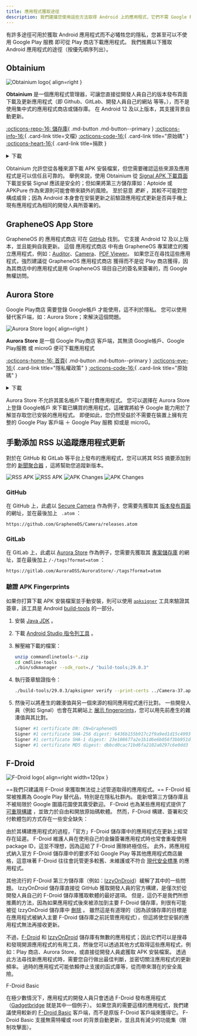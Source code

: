```yaml
---
title: 應用程式獲取途徑
description: 我們建議您使用這些方法取得 Android 上的應用程式，它們不需 Google Play 服務。
---
```


有許多途徑可用於獲取 Android 應用程式而不必犧牲您的隱私，您甚至可以不使用 Google Play 服務 即可從 Play 商店下載應用程式。 我們推薦以下獲取 Android 應用程式的途徑（按優先順序列出）。

## Obtainium

<div class="admonition recommendation" markdown>

![Obtainium logo](../assets/img/android/obtainium.svg){ align=right }

**Obtainium** 是一個應用程式管理器，可讓您直接從開發人員自己的版本發布頁面下載及更新應用程式（即 Github、GitLab、開發人員自己的網站 等等。），而不是使用集中式的應用程式商店或儲存庫。 在 Android 12 及以上版本，其支援背景自動更新。

[:octicons-repo-16: 儲存庫](https://github.com/ImranR98/Obtainium#readme){ .md-button .md-button--primary }
[:octicons-info-16:](https://github.com/ImranR98/Obtainium/wiki){ .card-link title=文檔}
[:octicons-code-16:](https://github.com/ImranR98/Obtainium){ .card-link title="原始碼" }
[:octicons-heart-16:](https://github.com/sponsors/ImranR98){ .card-link title=捐款 }

<details class="downloads" markdown>
<summary>下載</summary>

- [:simple-github: GitHub](https://github.com/ImranR98/Obtainium/releases)

</details>

</div>

Obtainium 允許您從各種來源下載 APK 安裝檔案，但您需要確認這些來源及應用程式是可以信任且可靠的。 舉例來說，使用 Obtainium 從 [Signal APK 下載頁面](https://signal.org/android/apk) 下載並安裝 Signal 應該是安全的；但如果將第三方儲存庫如：Aptoide 或 APKPure 作為來源則可能會帶來額外的風險。 至於惡意 _更新_ ，其較不可能對您構成威脅；因為 Android 本身會在安裝更新之前驗證應用程式更新是否與手機上現有應用程式為相同的開發人員所簽署的。

## GrapheneOS App Store

GrapheneOS 的 應用程式商店 可在 [GitHub](https://github.com/GrapheneOS/Apps/releases) 找到。 它支援 Android 12 及以上版本，並且能夠自我更新。 這個 應用程式商店 中有由 GrapheneOS 專案建立的獨立應用程式，例如：[Auditor](../device-integrity.md#auditor-android)、[Camera](general-apps.md#secure-camera)、[PDF Viewer](general-apps.md#secure-pdf-viewer)。 如果您正在尋找這些應用程式，強烈建議從 GrapheneOS 應用程式商店 獲得而不是從 Play 商店獲得，因為其商店中的應用程式是用 GrapheneOS 項目自己的簽名來簽署的，而 Google 無權訪問。

## Aurora Store

Google Play商店 需要登錄 Google帳戶 才能使用，這不利於隱私。 您可以使用替代客戶端，如：Aurora Store；來解決這個問題。

<div class="admonition recommendation" markdown>

![Aurora Store logo](../assets/img/android/aurora-store.webp){ align=right }

**Aurora Store** 是一個 Google Play商店 客戶端，其無須 Google帳戶、Google Play服務 或 microG 便可下載應用程式

[:octicons-home-16: 首頁](https://auroraoss.com){ .md-button .md-button--primary }
[:octicons-eye-16:](https://gitlab.com/AuroraOSS/AuroraStore/-/blob/master/POLICY.md){ .card-link title="隱私權政策" }
[:octicons-code-16:](https://gitlab.com/AuroraOSS/AuroraStore){ .card-link title="原始碼" }

<details class="downloads" markdown>
<summary>下載</summary>

- [:simple-gitlab: GitLab](https://gitlab.com/AuroraOSS/AuroraStore/-/releases)

</details>

</div>

Aurora Store 不允許其匿名帳戶下載付費應用程式。 您可以選擇在 Aurora Store 上登錄 Google帳戶 來下載已購買的應用程式，這確實將給予 Google 能力用於了解並存取您已安裝的應用程式。 即便如此，您仍然受益於不需要在裝置上擁有完整的 Google Play 客戶端 ＋ Google Play 服務 抑或是 microG。

## 手動添加 RSS 以追蹤應用程式更新

對於在 GitHub 和 GitLab 等平台上發布的應用程式，您可以將其 RSS 摘要添加到您的 [新聞聚合器](../news-aggregators.md) ，這將幫助您追蹤新版本。

![RSS APK](../assets/img/android/rss-apk-light.png#only-light) ![RSS APK](../assets/img/android/rss-apk-dark.png#only-dark) ![APK Changes](../assets/img/android/rss-changes-light.png#only-light) ![APK Changes](../assets/img/android/rss-changes-dark.png#only-dark)

### GitHub

在 GitHub 上，此處以 [Secure Camera](general-apps.md#secure-camera) 作為例子，您需要先獲取其 [版本發布頁面](https://github.com/GrapheneOS/Camera/releases) 的網址，並在最後加上 ` .atom` ：

`https://github.com/GrapheneOS/Camera/releases.atom`

### GitLab

在 GitLab 上，此處以 [Aurora Store](#aurora-store) 作為例子，您需要先獲取其 [專案儲存庫](https://gitlab.com/AuroraOSS/AuroraStore) 的網址，並在最後加上 `/-/tags?format=atom` ：

`https://gitlab.com/AuroraOSS/AuroraStore/-/tags?format=atom`

### 驗證 APK Fingerprints

如果你打算下載 APK 安裝檔案並手動安裝，則可以使用 [`apksigner`](https://developer.android.com/studio/command-line/apksigner) 工具來驗證其簽章，該工具是 Android [build-tools](https://developer.android.com/studio/releases/build-tools) 的一部分。

1. 安裝 [Java JDK](https://oracle.com/java/technologies/downloads) 。

2. 下載 [Android Studio 指令列工具](https://developer.android.com/studio#command-tools) 。

3. 解壓縮下載的檔案：

   ```bash
   unzip commandlinetools-*.zip
   cd cmdline-tools
   ./bin/sdkmanager --sdk_root=./ "build-tools;29.0.3"
   ```

4. 執行簽章驗證指令：

   ```bash
   ./build-tools/29.0.3/apksigner verify --print-certs ../Camera-37.apk
   ```

5. 然後可以將產生的雜湊值與另一個來源的相同應用程式進行比對。 一些開發人員（例如 Signal）也會在其網站上 [展示 fingerprints](https://signal.org/android/apk)，您可以用先前產生的雜湊值與其比對。

   ```bash
   Signer #1 certificate DN: CN=GrapheneOS
   Signer #1 certificate SHA-256 digest: 6436b155b917c2f9a9ed1d15c4993a5968ffabc94947c13f2aeee14b7b27ed59
   Signer #1 certificate SHA-1 digest: 23e108677a2e1b1d6e6b056f3bb951df7ad5570c
   Signer #1 certificate MD5 digest: dbbcd0cac71bd6fa2102a0297c6e0dd3
   ```

## F-Droid

![F-Droid logo](../assets/img/android/f-droid.svg){ align=right width=120px }

\==我們只建議用 F-Droid 來獲取無法從上述管道取得的應用程式。== F-Droid 經常被推薦為 Google Play 替代品，特別是在隱私社群內。 能新增第三方儲存庫且不被局限於 Google 圍牆花園使其廣受歡迎。 F-Droid 也為某些應用程式提供了 [可重現構建](https://f-droid.org/en/docs/Reproducible_Builds) ，並致力於自由和開放原始碼軟體。 然而，F-Droid 構建、簽署和交付軟體包的方式存在一些安全缺失：

由於其構建應用程式的過程，「官方」F-Droid 儲存庫中的應用程式在更新上經常存在延遲。 F-Droid 維護人員在使用自己的金鑰簽署應用程式時也常會重複使用 package ID，這並不理想，因為這給了 F-Droid 團隊終極信任。 此外，將應用程式納入官方 F-Droid 儲存庫中的要求不如 Google Play 等其他應用程式商店嚴格，這意味著 F-Droid 往往會託管更多較舊、未維護或不符合 [現代安全標準](https://developer.android.com/google/play/requirements/target-sdk) 的應用程式。

其他流行的 F-Droid 第三方儲存庫（例如：[IzzyOnDroid](https://apt.izzysoft.de/fdroid)）緩解了其中的一些問題。 IzzyOnDroid 儲存庫直接從 GitHub 獲取開發人員的官方構建，是僅次於從開發人員自己的 F-Droid 儲存庫獲取軟體的最好選項。 但是，這仍不是我們所想推薦的方法，因為如果應用程式後來被添加到主要 F-Droid 儲存庫，則很有可能被從 IzzyOnDroid 儲存庫中 [刪除](https://github.com/vfsfitvnm/ViMusic/issues/240#issuecomment-1225564446) 。 雖然這是有道理的（因為該儲存庫的目標是在應用程式被納入主要 F-Droid 儲存庫之前託管應用程式），但這將使您安裝的應用程式無法再接收更新。

不過，[F-Droid](https://f-droid.org/en/packages) 和 [IzzyOnDroid](https://apt.izzysoft.de/fdroid) 儲存庫有無數的應用程式；因此它們可以是搜尋和發現開源應用程式的有用工具，然後您可以透過其他方式取得這些應用程式，例如：Play 商店、Aurora Store，或直接從開發人員處獲取 APK 安裝檔案。 透過此方法尋找新應用程式時，需要您自行做出最佳判斷，並密切關注應用程式的更新頻率。 過時的應用程式可能依賴停止支援的函式庫等，從而帶來潛在的安全風險。

<div class="admonition note" markdown>
<p class="admonition-title">F-Droid Basic</p>

在極少數情況下，應用程式的開發人員只會透過 F-Droid 發布應用程式（[Gadgetbridge](https://gadgetbridge.org) 就是其中一個例子）。 如果您真的需要這樣的應用程式，我們建議使用較新的 [F-Droid Basic](https://f-droid.org/en/packages/org.fdroid.basic) 客戶端，而不是原版 F-Droid 客戶端來獲得它。 F-Droid Basic 支援無需特權或 root 的背景自動更新，並且具有減少的功能集（限制攻擊面）。

</div>
